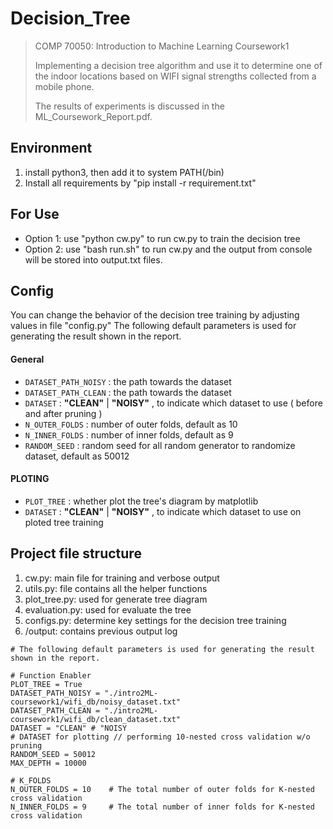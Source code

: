 # Decision_Tree
>COMP 70050: Introduction to Machine Learning Coursework1
>
>Implementing a decision tree algorithm and use it to determine one of the indoor locations based on WIFI signal strengths collected from a mobile phone.
>
>The results of experiments is discussed in the ML_Coursework_Report.pdf.

## Environment
1. install python3, then add it to system PATH(/bin)
2. Install all requirements by "pip install -r requirement.txt"

## For Use
* Option 1: use "python cw.py" to run cw.py to train the decision tree
* Option 2: use "bash run.sh" to run cw.py and the output from console will be stored into output.txt files.

## Config
You can change the behavior of the decision tree training by adjusting values in file "config.py"
The following default parameters is used for generating the result shown in the report.
#### General
* `DATASET_PATH_NOISY`    : the path towards the dataset
* `DATASET_PATH_CLEAN`    : the path towards the dataset
* `DATASET`               : **"CLEAN"** | **"NOISY"** , to indicate which dataset to use ( before and after pruning )
* `N_OUTER_FOLDS`         : number of outer folds, default as 10
* `N_INNER_FOLDS`         : number of inner folds, default as 9 
* `RANDOM_SEED`           : random seed for all random generator to randomize dataset, default as 50012
#### PLOTING 
* `PLOT_TREE`             : whether plot the tree's diagram by matplotlib  
* `DATASET`               : **"CLEAN"** | **"NOISY"** , to indicate which dataset to use on ploted tree training 

## Project file structure
1. cw.py: main file for training and verbose output
2. utils.py: file contains all the helper functions
3. plot_tree.py: used for generate tree diagram
4. evaluation.py: used for evaluate the tree
5. configs.py: determine key settings for the decision tree training
6. /output: contains previous output log
```
# The following default parameters is used for generating the result shown in the report.

# Function Enabler
PLOT_TREE = True
DATASET_PATH_NOISY = "./intro2ML-coursework1/wifi_db/noisy_dataset.txt"
DATASET_PATH_CLEAN = "./intro2ML-coursework1/wifi_db/clean_dataset.txt"
DATASET = "CLEAN" # "NOISY                                                     # DATASET for plotting // performing 10-nested cross validation w/o pruning
RANDOM_SEED = 50012
MAX_DEPTH = 10000

# K_FOLDS 
N_OUTER_FOLDS = 10    # The total number of outer folds for K-nested cross validation 
N_INNER_FOLDS = 9     # The total number of inner folds for K-nested cross validation 
```


